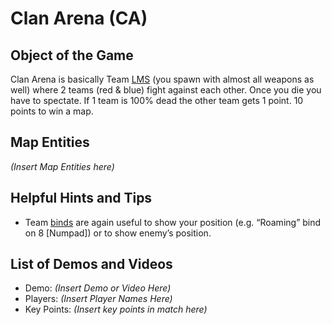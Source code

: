 Clan Arena (CA)
===============

Object of the Game
------------------

Clan Arena is basically Team [LMS](Last-Man-Standing) (you spawn with almost all weapons as well) where 2 teams (red & blue) fight against each other. Once you die you have to spectate. If 1 team is 100% dead the other team gets 1 point. 10 points to win a map.

Map Entities
------------

_(Insert Map Entities here)_

Helpful Hints and Tips
----------------------

- Team [binds](binds) are again useful to show your position (e.g. “Roaming” bind on 8 [Numpad]) or to show enemy’s position.

List of Demos and Videos
------------------------

-   Demo: _(Insert Demo or Video Here)_
-   Players: _(Insert Player Names Here)_
-   Key Points: _(Insert key points in match here)_

